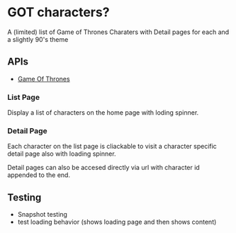 # GOT characters?

A (limited) list of Game of Thrones Charaters with Detail pages for each and a slightly 90's theme

## APIs

- [Game Of Thrones](https://thronesapi.com/api/v2/Characters)
<!-- - [Breaking Bad](https://www.breakingbadapi.com/api/characters)
- [Harry Potter Characters](https://hp-api.herokuapp.com/)
- [X-Men](https://xmenapiheroku.herokuapp.com/api/characters?page=1) -->

### List Page

Display a list of characters on the home page with loding spinner. 

### Detail Page

Each character on the list page is cliackable to visit a character specific detail page also with loading spinner. 

Detail pages can also be accesed directly via url with character id appended to the end. 

## Testing

- Snapshot testing
- test loading behavior (shows loading page and then shows content)

